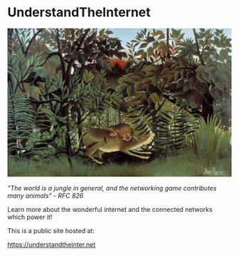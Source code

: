 # UnderstandTheInternet

<p align="center">
  <img src="https://github.com/collinsullivanhub/UnderstandTheInternet/blob/main/Rousseau-Hungry-Lion.jpg">
</p>

<i>"The world is a jungle in general, and the networking game contributes many animals" - RFC 826</i>

Learn more about the wonderful internet and the connected networks which power it!

This is a public site hosted at:

https://understandtheinter.net
